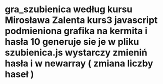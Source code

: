 # gra_szubienica według kursu Mirosława Zalenta kurs3 javascript podmieniona grafika na kermita i hasła 10 generuje sie je w pliku szubienica.js wystarczy zmieniń hasła i w newarray ( zmiana liczby haseł )
